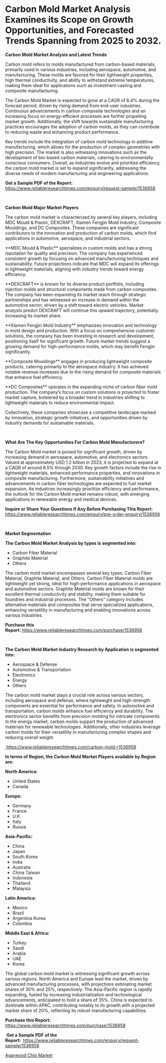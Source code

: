 <p><h1>Carbon Mold Market Analysis Examines its Scope on Growth Opportunities, and Forecasted Trends Spanning from 2025 to 2032.</h1></p><p><strong>Carbon Mold Market Analysis and Latest Trends</strong></p>
<p><p>Carbon mold refers to molds manufactured from carbon-based materials, primarily used in various industries, including aerospace, automotive, and manufacturing. These molds are favored for their lightweight properties, high thermal conductivity, and ability to withstand extreme temperatures, making them ideal for applications such as investment casting and composite manufacturing.</p><p>The Carbon Mold Market is expected to grow at a CAGR of 8.4% during the forecast period, driven by rising demand from end-user industries. Continuous advancements in carbon composite technologies and an increasing focus on energy-efficient processes are further propelling market growth. Additionally, the shift towards sustainable manufacturing practices encourages the adoption of carbon molds, as they can contribute to reducing waste and enhancing product performance.</p><p>Key trends include the integration of carbon mold technology in additive manufacturing, which allows for the production of complex geometries with high precision. The market is also witnessing innovations such as the development of bio-based carbon materials, catering to environmentally conscious consumers. Overall, as industries evolve and prioritize efficiency, the carbon mold market is set to expand significantly, addressing the diverse needs of modern manufacturing and engineering applications.</p></p>
<p><strong>Get a Sample PDF of the Report:&nbsp;</strong> <a href="https://www.reliableresearchtimes.com/enquiry/request-sample/1536958?utm_campaign=2720&utm_medium=2&utm_source=Github&utm_content=ia&utm_term=02042025&utm_id=carbon-mold">https://www.reliableresearchtimes.com/enquiry/request-sample/1536958</a></p>
<p>&nbsp;</p>
<p><strong>Carbon Mold Major Market Players</strong></p>
<p><p>The carbon mold market is characterized by several key players, including MDC Mould & Plastic, DEXCRAFT, Xiamen Fengjin Mold Industry, Composite Mouldings, and DC Composites. These companies are significant contributors to the innovation and production of carbon molds, which find applications in automotive, aerospace, and industrial sectors.</p><p>**MDC Mould & Plastic** specializes in custom molds and has a strong reputation for quality and precision. The company has experienced consistent growth by focusing on advanced manufacturing techniques and sustainability. Future projections indicate that MDC will expand its offerings in lightweight materials, aligning with industry trends toward energy efficiency.</p><p>**DEXCRAFT** is known for its diverse product portfolio, including injection molds and structural components made from carbon composites. The company has been expanding its market reach through strategic partnerships and has witnessed an increase in demand within the automotive sector, driven by a shift toward electric vehicles. Market analysts predict DEXCRAFT will continue this upward trajectory, potentially increasing its market share.</p><p>**Xiamen Fengjin Mold Industry** emphasizes innovation and technology in mold design and production. With a focus on comprehensive customer solutions, the company has been investing in research and development, positioning itself for significant growth. Future market trends suggest a growing demand for high-performance molds, which may benefit Fengjin significantly.</p><p>**Composite Mouldings** engages in producing lightweight composite products, catering primarily to the aerospace industry. It has achieved notable revenue increases due to the rising demand for composite materials that enhance fuel efficiency.</p><p>**DC Composites** operates in the expanding niche of carbon fiber mold production. The company’s focus on custom solutions is projected to foster market capture, bolstered by a broader trend in industries shifting to lightweight materials to reduce environmental impact.</p><p>Collectively, these companies showcase a competitive landscape marked by innovation, strategic growth initiatives, and opportunities driven by industry demands for sustainable materials.</p></p>
<p>&nbsp;</p>
<p><strong>What Are The Key Opportunities For Carbon Mold Manufacturers?</strong></p>
<p><p>The Carbon Mold market is poised for significant growth, driven by increasing demand in aerospace, automotive, and electronics sectors. Valued at approximately USD 1.2 billion in 2023, it is projected to expand at a CAGR of around 6.5% through 2030. Key growth factors include the rise in lightweight materials, enhanced performance properties, and innovations in composite manufacturing. Furthermore, sustainability initiatives and advancements in carbon fiber technologies are expected to fuel market expansion. As industries increasingly prioritize efficiency and performance, the outlook for the Carbon Mold market remains robust, with emerging applications in renewable energy and medical devices.</p></p>
<p><strong>Inquire or Share Your Questions If Any Before Purchasing This Report:</strong> <a href="https://www.reliableresearchtimes.com/enquiry/pre-order-enquiry/1536958?utm_campaign=2720&utm_medium=2&utm_source=Github&utm_content=ia&utm_term=02042025&utm_id=carbon-mold">https://www.reliableresearchtimes.com/enquiry/pre-order-enquiry/1536958</a></p>
<p>&nbsp;</p>
<p><strong>Market Segmentation</strong></p>
<p><strong>The Carbon Mold Market Analysis by types is segmented into:</strong></p>
<p><ul><li>Carbon Fiber Material</li><li>Graphite Material</li><li>Others</li></ul></p>
<p><p>The carbon mold market encompasses several key types: Carbon Fiber Material, Graphite Material, and Others. Carbon Fiber Material molds are lightweight yet strong, ideal for high-performance applications in aerospace and automotive sectors. Graphite Material molds are known for their excellent thermal conductivity and stability, making them suitable for foundries and industrial processes. The "Others" category includes alternative materials and composites that serve specialized applications, enhancing versatility in manufacturing and enabling innovations across various industries.</p></p>
<p><strong>Purchase this Report:&nbsp;</strong><a href="https://www.reliableresearchtimes.com/purchase/1536958?utm_campaign=2720&utm_medium=2&utm_source=Github&utm_content=ia&utm_term=02042025&utm_id=carbon-mold">https://www.reliableresearchtimes.com/purchase/1536958</a></p>
<p>&nbsp;</p>
<p><strong>The Carbon Mold Market Industry Research by Application is segmented into:</strong></p>
<p><ul><li>Aerospace & Defense</li><li>Automotive & Transportation</li><li>Electronics</li><li>Energy</li><li>Others</li></ul></p>
<p><p>The carbon mold market plays a crucial role across various sectors, including aerospace and defense, where lightweight and high-strength components are essential for performance and safety. In automotive and transportation, carbon molds enhance fuel efficiency and durability. The electronics sector benefits from precision molding for intricate components. In the energy market, carbon molds support the production of advanced materials for renewable technologies. Additionally, other industries leverage carbon molds for their versatility in manufacturing complex shapes and reducing overall weight.</p></p>
<p><a href="https://www.reliableresearchtimes.com/carbon-mold-r1536958?utm_campaign=2720&utm_medium=2&utm_source=Github&utm_content=ia&utm_term=02042025&utm_id=carbon-mold">&nbsp;https://www.reliableresearchtimes.com/carbon-mold-r1536958</a></p>
<p><strong>In terms of Region, the Carbon Mold Market Players available by Region are:</strong></p>
<p>
    <p> <strong> North America: </strong>
        <ul>
            <li>United States</li>
            <li>Canada</li>
        </ul>
        </p> 
    <p> <strong> Europe: </strong>
        <ul>
            <li>Germany</li>
            <li>France</li>
            <li>U.K.</li>
            <li>Italy</li>
            <li>Russia</li>
        </ul>
        </p> 
    <p> <strong> Asia-Pacific: </strong>
        <ul>
            <li>China</li>
            <li>Japan</li>
            <li>South Korea</li>
            <li>India</li>
            <li>Australia</li>
            <li>China Taiwan</li>
            <li>Indonesia</li>
            <li>Thailand</li>
            <li>Malaysia</li>
        </ul>
        </p> 
    <p> <strong> Latin America: </strong>
        <ul>
            <li>Mexico</li>
            <li>Brazil</li>
            <li>Argentina Korea</li>
            <li>Colombia</li>
        </ul>
        </p> 
    <p> <strong> Middle East & Africa: </strong>
        <ul>
            <li>Turkey</li>
            <li>Saudi</li>
            <li>Arabia</li>
            <li>UAE</li>
            <li>Korea</li>
        </ul>
    </p>
    </p>
<p><p>The global carbon mold market is witnessing significant growth across various regions. North America and Europe lead the market, driven by advanced manufacturing processes, with projections estimating market shares of 30% and 25%, respectively. The Asia-Pacific region is rapidly expanding, fueled by increasing industrialization and technological advancements, anticipated to hold a share of 35%. China is expected to dominate within APAC, contributing notably to its growth with a projected market share of 20%, reflecting its robust manufacturing capabilities.</p></p>
<p><strong>Purchase this Report: </strong><a href="https://www.reliableresearchtimes.com/purchase/1536958?utm_campaign=2720&utm_medium=2&utm_source=Github&utm_content=ia&utm_term=02042025&utm_id=carbon-mold">https://www.reliableresearchtimes.com/purchase/1536958</a></p>
<p>&nbsp;<strong>Get a Sample PDF of the Report:&nbsp;&nbsp;</strong><a href="https://www.reliableresearchtimes.com/enquiry/request-sample/1536958?utm_campaign=2720&utm_medium=2&utm_source=Github&utm_content=ia&utm_term=02042025&utm_id=carbon-mold">https://www.reliableresearchtimes.com/enquiry/request-sample/1536958</a></p>
<p><strong></strong></p>
<p><p><a href="https://github.com/ravenecashe/Market-Research-Report-List-1/blob/main/agarwood-chip-market.md?utm_campaign=2720&utm_medium=2&utm_source=Github&utm_content=ia&utm_term=02042025&utm_id=carbon-mold">Agarwood Chip Market</a></p></p>